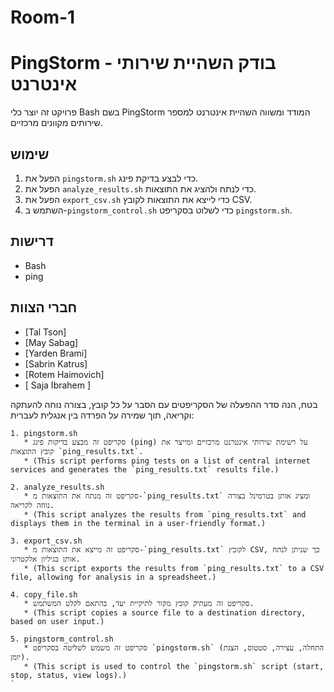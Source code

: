 # Room-1
# PingStorm - בודק השהיית שירותי אינטרנט

פרויקט זה יוצר כלי Bash בשם PingStorm המודד ומשווה השהיית אינטרנט למספר שירותים מקוונים מרכזיים.

## שימוש

1.  הפעל את `pingstorm.sh` כדי לבצע בדיקת פינג.
2.  הפעל את `analyze_results.sh` כדי לנתח ולהציג את התוצאות.
3.  הפעל את `export_csv.sh` כדי לייצא את התוצאות לקובץ CSV.
4.  השתמש ב-`pingstorm_control.sh` כדי לשלוט בסקריפט `pingstorm.sh`.

## דרישות

* Bash
* ping

## חברי הצוות

* [Tal Tson]
* [May Sabag]
* [Yarden Brami]
* [Sabrin Katrus]
* [Rotem Haimovich]
* [ Saja Ibrahem ]

בטח, הנה סדר ההפעלה של הסקריפטים עם הסבר על כל קובץ, בצורה נוחה להעתקה וקריאה, תוך שמירה על הפרדה בין אנגלית לעברית:

```
1. pingstorm.sh
   * סקריפט זה מבצע בדיקות פינג (ping) על רשימת שירותי אינטרנט מרכזיים ומייצר את קובץ התוצאות `ping_results.txt`.
   * (This script performs ping tests on a list of central internet services and generates the `ping_results.txt` results file.)

2. analyze_results.sh
   * סקריפט זה מנתח את התוצאות מ-`ping_results.txt` ומציג אותן בטרמינל בצורה נוחה לקריאה.
   * (This script analyzes the results from `ping_results.txt` and displays them in the terminal in a user-friendly format.)

3. export_csv.sh
   * סקריפט זה מייצא את התוצאות מ-`ping_results.txt` לקובץ CSV, כך שניתן לנתח אותן בגיליון אלקטרוני.
   * (This script exports the results from `ping_results.txt` to a CSV file, allowing for analysis in a spreadsheet.)

4. copy_file.sh
   * סקריפט זה מעתיק קובץ מקור לתיקיית יעד, בהתאם לקלט המשתמש.
   * (This script copies a source file to a destination directory, based on user input.)

5. pingstorm_control.sh
   * סקריפט זה משמש לשליטה בסקריפט `pingstorm.sh` (התחלה, עצירה, סטטוס, הצגת יומן).
   * (This script is used to control the `pingstorm.sh` script (start, stop, status, view logs).)
`